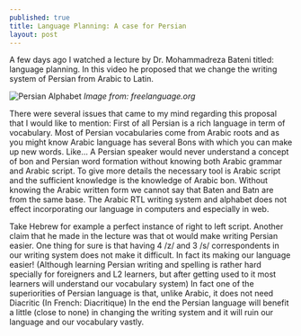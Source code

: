 ```yaml
---
published: true
title: Language Planning: A case for Persian
layout: post
---
```

A few days ago I watched a lecture by Dr. Mohammadreza Bateni titled: language planning. In this video he proposed that we change the writing system of Persian from Arabic to Latin.

![Persian Alphabet](http://blog.adelr.ir/images/persian-farsi-alphabet-writing-system.jpg)
<I>Image from: freelanguage.org</I>

There were several issues that came to my mind regarding this proposal that I would like to mention:
First of all Persian is a rich language in term of vocabulary. Most of Persian vocabularies come from Arabic roots and as you might know Arabic language has several Bons with which you can make up new words. Like... A Persian speaker would never understand a concept of bon and Persian word formation without knowing both Arabic grammar and Arabic script. To give more details the necessary tool is Arabic script and the sufficient knowledge is the knowledge of Arabic bon. Without knowing the Arabic written form we cannot say that Baten and Batn are from the same base.
The Arabic RTL writing system and alphabet does not effect incorporating our language in computers and especially in web. 

Take Hebrew for example a perfect instance of right to left script. 
Another claim that he made in the lecture was that ot would make writing Persian easier. One thing for sure is that having 4 /z/ and 3 /s/ correspondents in our writing system does not make it difficult. In fact its making our language easier! (Although learning Persian writing and spelling is rather hard specially for foreigners and L2 learners, but after getting used to it most learners will understand our vocabulary system)
In fact one of the superiorities of Persian language is that, unlike Arabic, it does not need Diacritic (In French: Diacritique) 
In the end the Persian language will benefit a little (close to none) in changing the writing system and it will ruin our language and our vocabulary vastly.